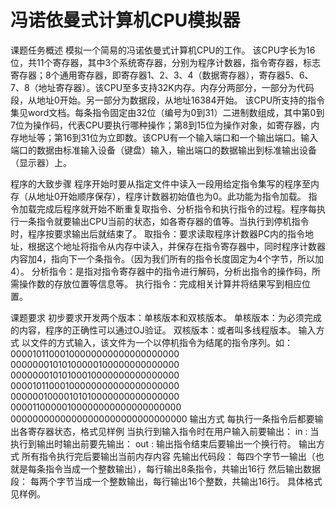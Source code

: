 # 冯诺依曼式计算机CPU模拟器
课题任务概述
模拟一个简易的冯诺依曼式计算机CPU的工作。
该CPU字长为16位，共11个寄存器，其中3个系统寄存器，分别为程序计数器，指令寄存器，标志寄存器；8个通用寄存器，即寄存器1、2、3、4（数据寄存器），寄存器5、6、7、8（地址寄存器）。该CPU至多支持32K内存。内存分两部分，一部分为代码段，从地址0开始。另一部分为数据段，从地址16384开始。
该CPU所支持的指令集见word文档。每条指令固定由32位（编号为0到31）二进制数组成，其中第0到7位为操作码，代表CPU要执行哪种操作；第8到15位为操作对象，如寄存器，内存地址等；第16到31位为立即数。该CPU有一个输入端口和一个输出端口。输入端口的数据由标准输入设备（键盘）输入，输出端口的数据输出到标准输出设备（显示器）上。

程序的大致步骤
程序开始时要从指定文件中读入一段用给定指令集写的程序至内存（从地址0开始顺序保存），程序计数器初始值也为0。此功能为指令加载。
指令加载完成后程序就开始不断重复取指令、分析指令和执行指令的过程。程序每执行一条指令就要输出CPU当前的状态，如各寄存器的值等。当执行到停机指令时，程序按要求输出后就结束了。
取指令：要求读取程序计数器PC内的指令地址，根据这个地址将指令从内存中读入，并保存在指令寄存器中，同时程序计数器内容加4，指向下一个条指令。（因为我们所有的指令长度固定为4个字节，所以加4）。
分析指令：是指对指令寄存器中的指令进行解码，分析出指令的操作码，所需操作数的存放位置等信息等。
执行指令：完成相关计算并将结果写到相应位置。

课题要求
初步要求开发两个版本：单核版本和双核版本。
单核版本：为必须完成的内容，程序的正确性可以通过OJ验证。
双核版本：或者叫多线程版本。
输入方式
以文件的方式输入，该文件为一个以停机指令为结尾的指令序列。如：
00001011000100000000000000000000
00000001010100000100000000000000
00000001010100010000000000000000
00001011000100000000000000000000
00000010000101010000000000000000
00001100000100000000000000000000
00000000000000000000000000000000
输出方式
每执行一条指令后都要输出各寄存器状态，格式见样例
当执行到输入指令时在用户输入前要输出：
in :
当执行到输出时输出前要先输出：
out :
输出指令结束后要输出一个换行符。
输出方式
所有指令执行完后要输出当前内存内容
先输出代码段：
每四个字节一输出（也就是每条指令当成一个整数输出），每行输出8条指令，共输出16行
然后输出数据段：
每两个字节当成一个整数输出，每行输出16个整数，共输出16行。
具体格式见样例。
